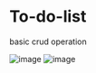 # To-do-list
basic crud operation 

![image](https://github.com/pranavsirsufale/To-do-list/assets/129425722/2ee721eb-212b-4573-a43c-cd580e40465b)
![image](https://github.com/pranavsirsufale/To-do-list/assets/129425722/bf8cd062-b0cd-4053-8d25-5a62ff4329c4)
